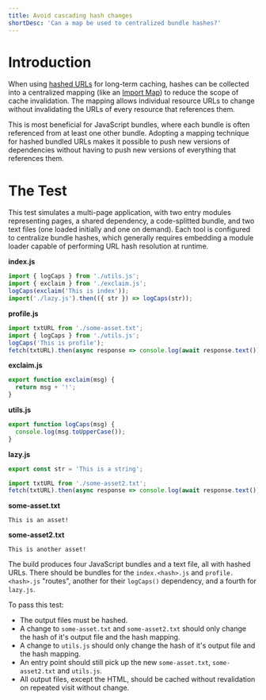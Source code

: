```yaml
---
title: Avoid cascading hash changes
shortDesc: 'Can a map be used to centralized bundle hashes?'
---
```


# Introduction

When using [hashed URLs](/hashing/) for long-term caching, hashes can be collected into a centralized mapping (like an [Import Map]) to reduce the scope of cache invalidation. The mapping allows individual resource URLs to change without invalidating the URLs of every resource that references them.

This is most beneficial for JavaScript bundles, where each bundle is often referenced from at least one other bundle. Adopting a mapping technique for hashed bundled URLs makes it possible to push new versions of dependencies without having to push new versions of everything that references them.

# The Test

This test simulates a multi-page application, with two entry modules representing pages, a shared dependency, a code-splitted bundle, and two text files (one loaded initially and one on demand). Each tool is configured to centralize bundle hashes, which generally requires embedding a module loader capable of performing URL hash resolution at runtime.

**index.js**

```js
import { logCaps } from './utils.js';
import { exclaim } from './exclaim.js';
logCaps(exclaim('This is index'));
import('./lazy.js').then(({ str }) => logCaps(str));
```

**profile.js**

```js
import txtURL from './some-asset.txt';
import { logCaps } from './utils.js';
logCaps('This is profile');
fetch(txtURL).then(async response => console.log(await response.text()));
```

**exclaim.js**

```js
export function exclaim(msg) {
  return msg + '!';
}
```

**utils.js**

```js
export function logCaps(msg) {
  console.log(msg.toUpperCase());
}
```

**lazy.js**

```js
export const str = 'This is a string';

import txtURL from './some-asset2.txt';
fetch(txtURL).then(async response => console.log(await response.text()));
```

**some-asset.txt**

```
This is an asset!
```

**some-asset2.txt**

```
This is another asset!
```

The build produces four JavaScript bundles and a text file, all with hashed URLs. There should be bundles for the `index.<hash>.js` and `profile.<hash>.js` "routes", another for their `logCaps()` dependency, and a fourth for `lazy.js`.

To pass this test:

- The output files must be hashed.
- A change to `some-asset.txt` and `some-asset2.txt` should only change the hash of it's output file and the hash mapping.
- A change to `utils.js` should only change the hash of it's output file and the hash mapping.
- An entry point should still pick up the new `some-asset.txt`, `some-asset2.txt` and `utils.js`.
- All output files, except the HTML, should be cached without revalidation on repeated visit without change.

[import map]: https://github.com/WICG/import-maps
